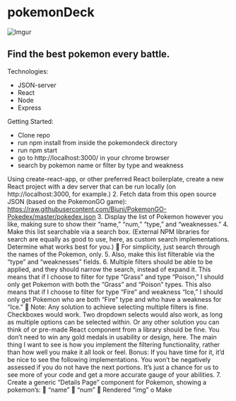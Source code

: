 # pokemonDeck 


![Imgur](https://i.imgur.com/tDFsCbS.png)

## Find the best pokemon every battle. 

Technologies: 
- JSON-server
- React
- Node
- Express

Getting Started:
- Clone repo
- run npm install from inside the pokemondeck directory 
- run npm start
- go to http://localhost:3000/ in your chrome browser
- search by pokemon name or filter by type and weakness



Using create-react-app, or other preferred React boilerplate, create a new React project
with a dev server that can be run locally (on http://localhost:3000, for example.)
2. Fetch data from this open source JSON (based on the PokemonGO game):
https://raw.githubusercontent.com/Biuni/PokemonGO-Pokedex/master/pokedex.json
3. Display the list of Pokemon however you like, making sure to show their “name,”
“num,” “type,” and “weaknesses.”
4. Make this list searchable via a search box. (External NPM libraries for search are equally
as good to use, here, as custom search implementations. Determine what works best for
you.)
 For simplicity, just search through the names of the Pokemon, only.
5. Also, make this list filterable via the “type” and “weaknesses” fields.
6. Multiple filters should be able to be applied, and they should narrow the search, instead
of expand it. This means that if I choose to filter for type “Grass” and type “Poison,” I
should only get Pokemon with both the “Grass” and “Poison” types. This also means
that if I choose to filter for type “Fire” and weakness “Ice,” I should only get Pokemon
who are both “Fire” type and who have a weakness for “Ice.”
 Note: Any solution to achieve selecting multiple filters is fine. Checkboxes would
work. Two dropdown selects would also work, as long as multiple options can be
selected within. Or any other solution you can think of or pre-made React
component from a library should be fine. You don’t need to win any gold medals
in usability or design, here. The main thing I want to see is how you implement
the filtering functionality, rather than how well you make it all look or feel.
Bonus: If you have time for it, it’d be nice to see the following implementations. You won’t be
negatively assessed if you do not have the next portions. It’s just a chance for us to see more of
your code and get a more accurate gauge of your abilities.
7. Create a generic “Details Page” component for Pokemon, showing a pokemon’s:
 “name”
 “num”
 Rendered “img”
o Make
